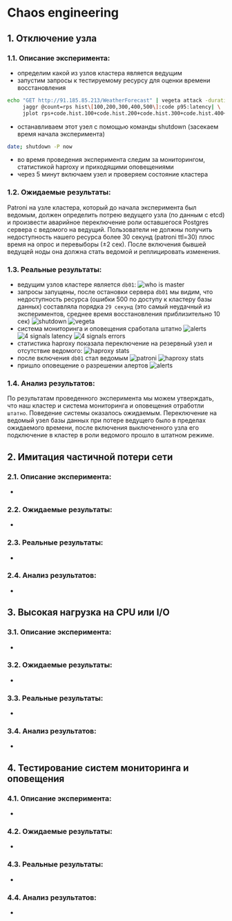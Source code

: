 # Chaos engineering
## 1. Отключение узла
### 1.1. Описание эксперимента: 
- определим какой из узлов кластера является ведущим
- запустим запросы к тестируемому ресурсу для оценки времени восстановления
```bash
echo "GET http://91.185.85.213/WeatherForecast" | vegeta attack -duration=300s -rate=5 -header Host:web-api | vegeta encode | \
     jaggr @count=rps hist\[100,200,300,400,500\]:code p95:latency| \
     jplot rps+code.hist.100+code.hist.200+code.hist.300+code.hist.400+code.hist.500 latency.p95
```
- останавливаем этот узел с помощью команды shutdown (засекаем время начала эксперимента)
```bash
date; shutdown -P now
```
- во время проведения эксперимента следим за мониторингом, статистикой haproxy и приходящими оповещениями
- через 5 минут включаем узел и проверяем состояние кластера
### 1.2. Ожидаемые результаты: 
Patroni на узле кластера, который до начала эксперимента был ведомым, должен определить потрею ведущего узла (по данным с etcd) и произвести аварийное переключение роли оставшегося Postgres сервера с ведомого на ведущий. Пользователи не должны получить недоступность нашего ресурса более 30 секунд (patroni ttl=30) плюс время на опрос и перевыборы (±2 сек). После включения бывшей ведущей ноды она должна стать ведомой и реплицировать изменения.
### 1.3. Реальные результаты: 
- ведущим узлов кластере является `db01`:
![who is master](screenshots/1.1.png)
- запросы запущены, после остановки сервера `db01` мы видим, что недоступность ресурса (ошибки 500 по доступу к кластеру базы данных) составляла порядка `29 секунд` (это самый неудачный из экспериментов, среднее время восстановления приблизительно 10 сек)
![shutdown](screenshots/1.2_shutdown.png)
![vegeta](screenshots/1.3_vegeta.png)
- система мониторинга и оповещения сработала штатно
![alerts](screenshots/1.4_tele_alert_down.png)
![4 signals latency](screenshots/1.5_prom_4sig.png)
![4 signals errors](screenshots/1.6_prom_4sig.png)
- статистика haproxy показала переключение на резервный узел и отсутствие ведомого:
![haproxy stats](screenshots/1.7_haproxy_stat.png)
- после включения `db01` стал ведомым
![patroni](screenshots/1.8_prom_patroni.png)
![haproxy stats](screenshots/1.9_haproxy_stat.png)
- пришло оповещение о разрешении алертов
![alerts](screenshots/1.10_tele_alert_up.png)
### 1.4. Анализ результатов: 
По результатам проведенного эксперимента мы можем утверждать, что наш кластер и система мониторинга и оповещения отработли `штатно`. Поведение системы оказалось ожидаемым. Переключение на ведомый узел базы данных при потере ведущего было в пределах ожидаемого времени, после включения выключенного узла его подключение в кластер в роли ведомого прошло в штатном режиме.
## 2. Имитация частичной потери сети
### 2.1. Описание эксперимента: 
- 
### 2.2. Ожидаемые результаты: 
-
### 2.3. Реальные результаты: 
-
### 2.4. Анализ результатов: 
-

## 3. Высокая нагрузка на CPU или I/O
### 3.1. Описание эксперимента: 
- 
### 3.2. Ожидаемые результаты: 
-
### 3.3. Реальные результаты: 
-
### 3.4. Анализ результатов: 
-

## 4. Тестирование систем мониторинга и оповещения
### 4.1. Описание эксперимента: 
- 
### 4.2. Ожидаемые результаты: 
-
### 4.3. Реальные результаты: 
-
### 4.4. Анализ результатов: 
-
